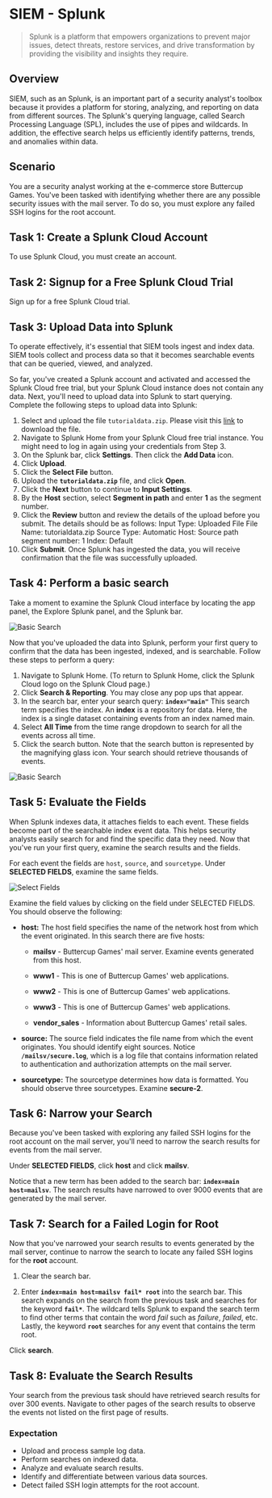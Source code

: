 # SIEM - Splunk 
> Splunk is a platform that empowers organizations to prevent major issues, detect threats, restore services, and drive transformation by providing the visibility and insights they require.

## Overview 
SIEM, such as an Splunk, is an important part of a security analyst's toolbox because it provides a platform for storing, analyzing, and reporting on data from different sources. The Splunk's querying language, called Search Processing Language (SPL), includes the use of pipes and wildcards. In addition, the effective search helps us efficiently identify patterns, trends, and anomalies within data. 

## Scenario 
You are a security analyst working at the e-commerce store Buttercup Games. You've been tasked with identifying whether there are any possible security issues with the mail server. To do so, you must explore any failed SSH logins for the root account.  

## Task 1: Create a Splunk Cloud Account
To use Splunk Cloud, you must create an account.

## Task 2: Signup for a Free Splunk Cloud Trial
Sign up for a free Splunk Cloud trial.

## Task 3: Upload Data into Splunk
To operate effectively, it's essential that SIEM tools ingest and index data. SIEM tools collect and process data so that it becomes searchable events that can be queried, viewed, and analyzed.

So far, you've created a Splunk account and activated and accessed the Splunk Cloud free trial, but your Splunk Cloud instance does not contain any data. Next, you'll need to upload data into Splunk to start querying. Complete the following steps to upload data into Splunk:

1. Select and upload the file `tutorialdata.zip`. Please visit this [link](https://drive.google.com/file/d/1nDz_DZB4ADbD4tvaDa54_l1FoT_jtVy4/view) to download the file.
2. Navigate to Splunk Home from your Splunk Cloud free trial instance. You might need to log in again using your credentials from Step 3.
3. On the Splunk bar, click **Settings**. Then click the **Add Data** icon.
4. Click **Upload**.
5. Click the **Select File** button.
6. Upload the **`tutorialdata.zip`** file, and click **Open**.
7. Click the **Next** button to continue to **Input Settings**.
8. By the **Host** section, select **Segment in path** and enter **1** as the segment number.
9. Click the **Review** button and review the details of the upload before you submit. The details should be as follows: 
  Input Type: Uploaded File
  File Name: tutorialdata.zip
  Source Type: Automatic
  Host: Source path segment number: 1 
  Index: Default
10. Click **Submit**. Once Splunk has ingested the data, you will receive confirmation that the file was successfully uploaded.

## Task 4: Perform a basic search
Take a moment to examine the Splunk Cloud interface by locating the app panel, the Explore Splunk panel, and the Splunk bar.

![Basic Search](https://github.com/user-attachments/assets/06de1e85-82df-49bd-9aed-2ecca6b98733)

Now that you've uploaded the data into Splunk, perform your first query to confirm that the data has been ingested, indexed, and is searchable. Follow these steps to perform a query:

1. Navigate to Splunk Home. (To return to Splunk Home, click the Splunk Cloud logo on the Splunk Cloud page.)
2. Click **Search & Reporting**. You may close any pop ups that appear.
3. In the search bar,  enter your search query:
**`index="main"`**
This search term specifies the index. An **index** is a repository for data. Here, the index is a single dataset containing events from an index named main.
4. Select **All Time** from the time range dropdown to search for all the events across all time.
5. Click the search button. Note that the search button is represented by the magnifying glass icon. Your search should retrieve thousands of events.

![Basic Search](https://github.com/user-attachments/assets/cc69b84b-00da-4543-9cdf-d915d14b5c51)

## Task 5: Evaluate the Fields
When Splunk indexes data, it attaches fields to each event. These fields become part of the searchable index event data. This helps security analysts easily search for and find the specific data they need. Now that you've run your first query, examine the search results and the fields.

For each event the fields are `host`, `source`, and `sourcetype`. Under **SELECTED FIELDS**, examine the same fields.

![Select Fields](https://github.com/user-attachments/assets/4e45e776-3711-48a7-ac66-3e268a294265)

Examine the field values by clicking on the field under SELECTED FIELDS. You should observe the following:

* **host:** The host field specifies the name of the network host from which the event originated. In this search there are five hosts:

  * **mailsv** - Buttercup Games' mail server. Examine events generated from this host.

  * **www1** - This is one of Buttercup Games' web applications.

  * **www2** - This is one of Buttercup Games' web applications.

  * **www3** - This is one of Buttercup Games' web applications.

  * **vendor_sales** - Information about Buttercup Games' retail sales.

* **source:** The source field indicates the file name from which the event originates. You should identify eight sources. Notice **`/mailsv/secure.log`**, which is a log file that contains information related to authentication and authorization attempts on the mail server.

* **sourcetype:** The sourcetype determines how data is formatted. You should observe three sourcetypes. Examine **secure-2**.

## Task 6: Narrow your Search
Because you've been tasked with exploring any failed SSH logins for the root account on the mail server, you'll need to narrow the search results for events from the mail server.

Under **SELECTED FIELDS**, click **host** and click **mailsv**.

Notice that a new term has been added to the search bar: **`index=main host=mailsv`**. The search results have narrowed to over 9000 events that are generated by the mail server.

## Task 7: Search for a Failed Login for Root
Now that you've narrowed your search results to events generated by the mail server, continue to narrow the search to locate any failed SSH logins for the **root** account. 

1. Clear the search bar.

2. Enter **`index=main host=mailsv fail* root`** into the search bar. This search expands on the search from the previous task and searches for the keyword **`fail*`**. The wildcard tells Splunk to expand the search term to find other terms that contain the word *fail* such as *failure*, *failed*, etc. Lastly, the keyword **`root`** searches for any event that contains the term root.

Click **search**.

## Task 8: Evaluate the Search Results

Your search from the previous task should have retrieved search results for over 300 events. Navigate to other pages of the search results to observe the events not listed on the first page of results.

### Expectation
* Upload and process sample log data.
* Perform searches on indexed data.
* Analyze and evaluate search results.
* Identify and differentiate between various data sources.
* Detect failed SSH login attempts for the root account.
